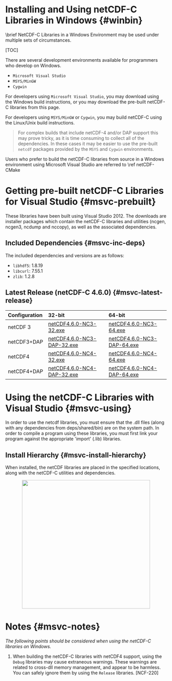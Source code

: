 Installing and Using netCDF-C Libraries in Windows {#winbin}
==================================================

\brief NetCDF-C Libraries in a Windows Environment may be used under multiple sets of circumstances.

[TOC]

There are several development environments available for programmers who develop on Windows.

* `Microsoft Visual Studio `
* `MSYS/MinGW`
* `Cygwin`

For developers using `Microsoft Visual Studio`, you may download using the Windows build instructions, or you may download the pre-built netCDF-C libraries from this page.

For developers using `MSYS/MinGW` or `Cygwin`, you may build netCDF-C using the Linux/Unix build instructions.

> For complex builds that include netCDF-4 and/or DAP support this may prove tricky, as it is time consuming to collect all of the dependencies.  In these cases it may be easier to use the pre-built `netcdf` packages provided by the `MSYS` and `Cygwin` environments.

Users who prefer to build the netCDF-C libraries from source in a Windows environment using Microsoft Visual Studio are referred to \ref netCDF-CMake

# Getting pre-built netCDF-C Libraries for Visual Studio {#msvc-prebuilt}

These libraries have been built using Visual Studio 2012.  The downloads are installer packages which contain the netCDF-C libraries and utilities (ncgen, ncgen3, ncdump and nccopy), as well as the associated dependencies.


## Included Dependencies {#msvc-inc-deps}

The included dependencies and versions are as follows:

* `libhdf5`: 1.8.19
* `libcurl`: 7.55.1
* `zlib`:    1.2.8

## Latest Release (netCDF-C 4.6.0) {#msvc-latest-release}

Configuration		| 32-bit 						| 64-bit |
:-------------------|:--------							|:-------|
netCDF 3		| [netCDF4.6.0-NC3-32.exe][r1]		| [netCDF4.6.0-NC3-64.exe][r5]
netCDF3+DAP		| [netCDF4.6.0-NC3-DAP-32.exe][r2]	| [netCDF4.6.0-NC3-DAP-64.exe][r6]
netCDF4			| [netCDF4.6.0-NC4-32.exe][r3]		| [netCDF4.6.0-NC4-64.exe][r7]
netCDF4+DAP		| [netCDF4.6.0-NC4-DAP-32.exe][r4]	| [netCDF4.6.0-NC4-DAP-64.exe][r8]

# Using the netCDF-C Libraries with Visual Studio {#msvc-using}

In order to use the netcdf libraries, you must ensure that the .dll files (along with any dependencies from deps/shared/bin) are on the system path. In order to compile a program using these libraries, you must first link your program against the appropriate 'import' (.lib) libraries.

## Install Hierarchy {#msvc-install-hierarchy}

When installed, the netCDF libraries are placed in the specified locations, along with the netCDF-C utilities and dependencies.

<center>
<IMG SRC="InstallTreeWindows.png" width="400"/>
</center>

# Notes {#msvc-notes}

*The following points should be considered when using the netCDF-C libraries on Windows.*

1. When building the netCDF-C libraries with netCDF4 support, using the `Debug` libraries may cause extraneous warnings. These warnings are related to cross-dll memory management, and appear to be harmless. You can safely ignore them by using the `Release` libraries. [NCF-220]


[r1]: http://www.unidata.ucar.edu/downloads/netcdf/ftp/netCDF4.6.0-NC3-32.exe
[r2]: http://www.unidata.ucar.edu/downloads/netcdf/ftp/netCDF4.6.0-NC3-DAP-32.exe
[r3]: http://www.unidata.ucar.edu/downloads/netcdf/ftp/netCDF4.6.0-NC4-32.exe
[r4]: http://www.unidata.ucar.edu/downloads/netcdf/ftp/netCDF4.6.0-NC4-DAP-32.exe
[r5]: http://www.unidata.ucar.edu/downloads/netcdf/ftp/netCDF4.6.0-NC3-64.exe
[r6]: http://www.unidata.ucar.edu/downloads/netcdf/ftp/netCDF4.6.0-NC3-DAP-64.exe
[r7]: http://www.unidata.ucar.edu/downloads/netcdf/ftp/netCDF4.6.0-NC4-64.exe
[r8]: http://www.unidata.ucar.edu/downloads/netcdf/ftp/netCDF4.6.0-NC4-DAP-64.exe

